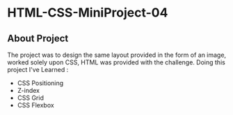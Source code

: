 # HTML-CSS-MiniProject-04
## About Project
The project was to design the same layout provided in the form of an image, worked solely upon CSS, HTML was provided with the challenge. Doing this project I've Learned :


- CSS Positioning
- Z-index
- CSS Grid
- CSS Flexbox
